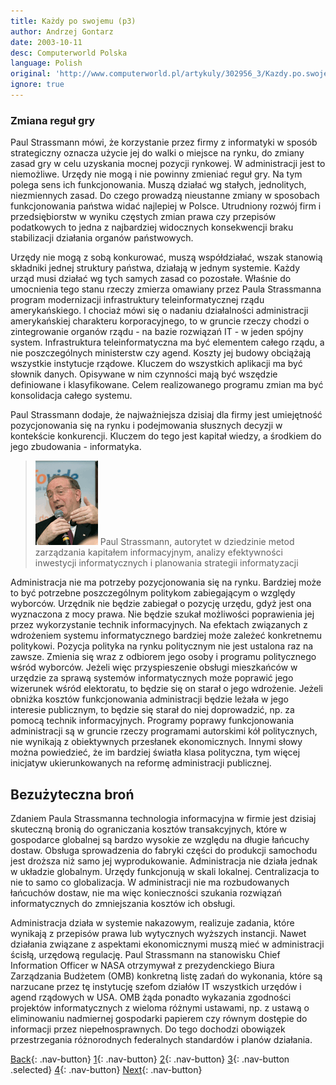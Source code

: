```yaml
---
title: Każdy po swojemu (p3)
author: Andrzej Gontarz
date: 2003-10-11
desc: Computerworld Polska
language: Polish
original: 'http://www.computerworld.pl/artykuly/302956_3/Kazdy.po.swojemu.html'
ignore: true
---
```


### Zmiana reguł gry

Paul Strassmann mówi, że korzystanie przez firmy z informatyki w
sposób strategiczny oznacza użycie jej do walki o miejsce na rynku, do
zmiany zasad gry w celu uzyskania mocnej pozycji rynkowej. W
administracji jest to niemożliwe. Urzędy nie mogą i nie powinny
zmieniać reguł gry. Na tym polega sens ich funkcjonowania. Muszą
działać wg stałych, jednolitych, niezmiennych zasad. Do czego prowadzą
nieustanne zmiany w sposobach funkcjonowania państwa widać najlepiej w
Polsce. Utrudniony rozwój firm i przedsiębiorstw w wyniku częstych
zmian prawa czy przepisów podatkowych to jedna z najbardziej
widocznych konsekwencji braku stabilizacji działania organów
państwowych.


Urzędy nie mogą z sobą konkurować, muszą współdziałać, wszak stanowią
składniki jednej struktury państwa, działają w jednym systemie. Każdy
urząd musi działać wg tych samych zasad co pozostałe. Właśnie do
umocnienia tego stanu rzeczy zmierza omawiany przez Paula Strassmanna
program modernizacji infrastruktury teleinformatycznej rządu
amerykańskiego. I chociaż mówi się o nadaniu działalności
administracji amerykańskiej charakteru korporacyjnego, to w gruncie
rzeczy chodzi o zintegrowanie organów rządu - na bazie rozwiązań IT -
w jeden spójny system. Infrastruktura teleinformatyczna ma być
elementem całego rządu, a nie poszczególnych ministerstw czy
agend. Koszty jej budowy obciążają wszystkie instytucje
rządowe. Kluczem do wszystkich aplikacji ma być słownik
danych. Opisywane w nim czynności mają być wszędzie definiowane i
klasyfikowane. Celem realizowanego programu zmian ma być konsolidacja
całego systemu.


Paul Strassmann dodaje, że najważniejsza dzisiaj dla firmy jest
umiejętność pozycjonowania się na rynku i podejmowania słusznych
decyzji w kontekście konkurencji. Kluczem do tego jest kapitał wiedzy,
a środkiem do jego zbudowania - informatyka.

> ![Paul Strassmann](pas.gif) Paul Strassmann, autorytet w dziedzinie metod zarządzania kapitałem informacyjnym, analizy efektywności inwestycji informatycznych i planowania strategii informatyzacji


Administracja nie ma potrzeby pozycjonowania się na rynku. Bardziej
może to być potrzebne poszczególnym politykom zabiegającym o względy
wyborców. Urzędnik nie będzie zabiegał o pozycję urzędu, gdyż jest ona
wyznaczona z mocy prawa. Nie będzie szukał możliwości poprawienia jej
przez wykorzystanie technik informacyjnych. Na efektach związanych z
wdrożeniem systemu informatycznego bardziej może zależeć konkretnemu
politykowi. Pozycja polityka na rynku politycznym nie jest ustalona
raz na zawsze. Zmienia się wraz z odbiorem jego osoby i programu
politycznego wśród wyborców. Jeżeli więc przyspieszenie obsługi
mieszkańców w urzędzie za sprawą systemów informatycznych może
poprawić jego wizerunek wśród elektoratu, to będzie się on starał o
jego wdrożenie. Jeżeli obniżka kosztów funkcjonowania administracji
będzie leżała w jego interesie publicznym, to będzie się starał do
niej doprowadzić, np. za pomocą technik informacyjnych. Programy
poprawy funkcjonowania administracji są w gruncie rzeczy programami
autorskimi kół politycznych, nie wynikają z obiektywnych przesłanek
ekonomicznych. Innymi słowy można powiedzieć, że im bardziej światła
klasa polityczna, tym więcej inicjatyw ukierunkowanych na reformę
administracji publicznej.

## Bezużyteczna broń

Zdaniem Paula Strassmanna technologia informacyjna w firmie jest
dzisiaj skuteczną bronią do ograniczania kosztów transakcyjnych, które
w gospodarce globalnej są bardzo wysokie ze względu na długie łańcuchy
dostaw. Obsługa sprowadzenia do fabryki części do produkcji samochodu
jest droższa niż samo jej wyprodukowanie. Administracja nie działa
jednak w układzie globalnym. Urzędy funkcjonują w skali
lokalnej. Centralizacja to nie to samo co globalizacja. W
administracji nie ma rozbudowanych łańcuchów dostaw, nie ma więc
konieczności szukania rozwiązań informatycznych do zmniejszania
kosztów ich obsługi.

Administracja działa w systemie nakazowym, realizuje zadania, które
wynikają z przepisów prawa lub wytycznych wyższych instancji. Nawet
działania związane z aspektami ekonomicznymi muszą mieć w
administracji ścisłą, urzędową regulację. Paul Strassmann na
stanowisku Chief Information Officer w NASA otrzymywał z
prezydenckiego Biura Zarządzania Budżetem (OMB) konkretną listę zadań
do wykonania, które są narzucane przez tę instytucję szefom działów IT
wszystkich urzędów i agend rządowych w USA. OMB żąda ponadto wykazania
zgodności projektów informatycznych z wieloma różnymi ustawami, np. z
ustawą o eliminowaniu nadmiernej gospodarki papierem czy równym
dostępie do informacji przez niepełnosprawnych. Do tego dochodzi
obowiązek przestrzegania różnorodnych federalnych standardów i planów
działania.


[Back](page2.html){: .nav-button}
[1](page1.html){: .nav-button}
[2](page2.html){: .nav-button}
[3](page3.html){: .nav-button .selected}
[4](page4.html){: .nav-button}
[Next](page4.html){: .nav-button}

